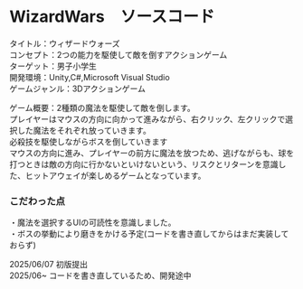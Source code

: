 # WizardWars　ソースコード
タイトル：ウィザードウォーズ<br>
コンセプト：2つの能力を駆使して敵を倒すアクションゲーム<br>
ターゲット：男子小学生<br>
開発環境：Unity,C#,Microsoft Visual Studio<br>
ゲームジャンル：3Dアクションゲーム<br>

ゲーム概要：2種類の魔法を駆使して敵を倒します。<br>
プレイヤーはマウスの方向に向かって進みながら、右クリック、左クリックで選択した魔法をそれぞれ放っていきます。<br>
必殺技を駆使しながらボスを倒していきます<br>
マウスの方向に進み、プレイヤーの前方に魔法を放つため、逃げながらも、球を打つときは敵の方向に行かないといけないという、リスクとリターンを意識した、ヒットアウェイが楽しめるゲームとなっています。

### こだわった点 <br>
・魔法を選択するUIの可読性を意識しました。<br>
・ボスの挙動により磨きをかける予定(コードを書き直してからはまだ実装しておらず)<br>


2025/06/07 初版提出 <br>
2025/06~ コードを書き直しているため、開発途中 <br>
